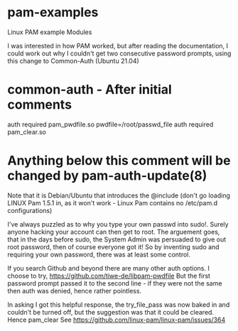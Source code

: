 # pam-examples
Linux PAM example Modules

I was interested in how PAM worked, but after reading the documentation, I could work out why I couldn't get two consecutive password prompts, using this change to Common-Auth (Ubuntu 21.04)

# common-auth - After initial comments
auth    required   pam_pwdfile.so  pwdfile=/root/passwd_file
auth	  required   pam_clear.so
# Anything below this comment will be changed by pam-auth-update(8) #

Note that it is Debian/Ubuntu that introduces the @include (don't go loading LINUX Pam 1.5.1 in, as it won't work - Linux Pam contains no /etc/pam.d configurations)

I've always puzzled as to why you type your own passwd into sudo!.
Surely anyone hacking your account can then get to root.
The arguement goes, that in the days before sudo, the System Admin was persuaded to give out root password, then of course everyone got it!
So by inventing sudo and requiring your own password, there was at least some control.

If you search Github and beyond there are many other auth options.
I choose to try, 
https://github.com/tiwe-de/libpam-pwdfile
But the first password prompt passed it to the second line - if they were not the same then auth was denied, hence rather pointless.

In asking I got this helpful response, the try_file_pass was now baked in and couldn't be turned off, but the suggestion was that it could be cleared.
Hence pam_clear
See
https://github.com/linux-pam/linux-pam/issues/364



